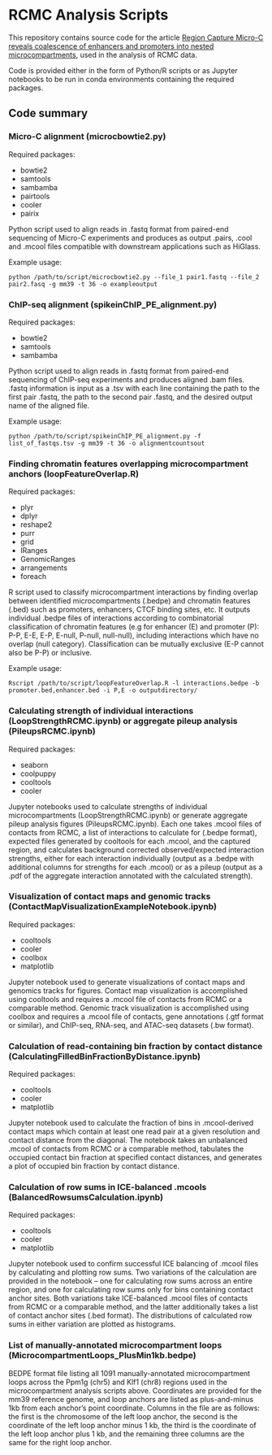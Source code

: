 # RCMC Analysis Scripts
This repository contains source code for the article [Region Capture Micro-C reveals coalescence of enhancers and promoters into nested microcompartments](https://www.biorxiv.org/content/10.1101/2022.07.12.499637v1), used in the analysis of RCMC data. 

Code is provided either in the form of Python/R scripts or as Jupyter notebooks to be run in conda environments containing the required packages.
## Code summary
### Micro-C alignment (microcbowtie2.py)
Required packages:
-	bowtie2
-	samtools
-	sambamba
-	pairtools
-	cooler
-	pairix

Python script used to align reads in .fastq format from paired-end sequencing of Micro-C experiments and produces as output .pairs, .cool and .mcool files compatible with downstream applications such as HiGlass.

Example usage:

`python /path/to/script/microcbowtie2.py --file_1 pair1.fastq --file_2 pair2.fasq -g mm39 -t 36 -o exampleoutput`

### ChIP-seq alignment (spikeinChIP_PE_alignment.py)
Required packages:
-	bowtie2
-	samtools
-	sambamba

Python script used to align reads in .fastq format from paired-end sequencing of ChIP-seq experiments and produces aligned .bam files. .fastq information is input as a .tsv with each line containing the path to the first pair .fastq, the path to the second pair .fastq, and the desired output name of the aligned file.

Example usage:

`python /path/to/script/spikeinChIP_PE_alignment.py -f list_of_fastqs.tsv -g mm39 -t 36 -o alignmentcountsout`

### Finding chromatin features overlapping microcompartment anchors (loopFeatureOverlap.R)
Required packages:
-	plyr
-	dplyr
-	reshape2
-	purr
-	grid
-	IRanges
-	GenomicRanges
-	arrangements
-	foreach

R script used to classify microcompartment interactions by finding overlap between identified microcompartments (.bedpe) and chromatin features (.bed) such as promoters, enhancers, CTCF binding sites, etc. It outputs individual .bedpe files of interactions according to combinatorial classification of chromatin features (e.g for enhancer (E) and promoter (P): P-P, E-E, E-P, E-null, P-null, null-null), including interactions which have no overlap (null category). Classification can be mutually exclusive (E-P cannot also be P-P) or inclusive.

Example usage:

`Rscript /path/to/script/loopFeatureOverlap.R -l interactions.bedpe -b promoter.bed,enhancer.bed -i P,E -o outputdirectory/`

### Calculating strength of individual interactions (LoopStrengthRCMC.ipynb) or aggregate pileup analysis (PileupsRCMC.ipynb)
Required packages:
-	seaborn
-	coolpuppy
-	cooltools
-	cooler

Jupyter notebooks used to calculate strengths of individual microcompartments (LoopStrengthRCMC.ipynb) or generate aggregate pileup analysis figures (PileupsRCMC.ipynb). Each one takes .mcool files of contacts from RCMC, a list of interactions to calculate for (.bedpe format), expected files generated by cooltools for each .mcool, and the captured region, and calculates background corrected observed/expected interaction strengths, either for each interaction individually (output as a .bedpe with additional columns for strengths for each .mcool) or as a pileup (output as a .pdf of the aggregate interaction annotated with the calculated strength).

### Visualization of contact maps and genomic tracks (ContactMapVisualizationExampleNotebook.ipynb)
Required packages:
-	cooltools
-	cooler
-	coolbox
-	matplotlib

Jupyter notebook used to generate visualizations of contact maps and genomics tracks for figures. Contact map visualization is accomplished using cooltools and requires a .mcool file of contacts from RCMC or a comparable method. Genomic track visualization is accomplished using coolbox and requires a .mcool file of contacts, gene annotations (.gtf format or similar), and ChIP-seq, RNA-seq, and ATAC-seq datasets (.bw format).

### Calculation of read-containing bin fraction by contact distance (CalculatingFilledBinFractionByDistance.ipynb)
Required packages:
-	cooltools
-	cooler
-	matplotlib

Jupyter notebook used to calculate the fraction of bins in .mcool-derived contact maps which contain at least one read pair at a given resolution and contact distance from the diagonal. The notebook takes an unbalanced .mcool of contacts from RCMC or a comparable method, tabulates the occupied contact bin fraction at specified contact distances, and generates a plot of occupied bin fraction by contact distance.

### Calculation of row sums in ICE-balanced .mcools (BalancedRowsumsCalculation.ipynb)
Required packages:
-	cooltools
-	cooler
-	matplotlib

Jupyter notebook used to confirm successful ICE balancing of .mcool files by calculating and plotting row sums. Two variations of the calculation are provided in the notebook – one for calculating row sums across an entire region, and one for calculating row sums only for bins containing contact anchor sites. Both variations take ICE-balanced .mcool files of contacts from RCMC or a comparable method, and the latter additionally takes a list of contact anchor sites (.bed format). The distributions of calculated row sums in either variation are plotted as histograms.

### List of manually-annotated microcompartment loops (MicrocompartmentLoops_PlusMin1kb.bedpe)
BEDPE format file listing all 1091 manually-annotated microcompartment loops across the Ppm1g (chr5) and Klf1 (chr8) regions used in the microcompartment analysis scripts above. Coordinates are provided for the mm39 reference genome, and loop anchors are listed as plus-and-minus 1kb from each anchor’s point coordinate. Columns in the file are as follows: the first is the chromosome of the left loop anchor, the second is the coordinate of the left loop anchor minus 1 kb, the third is the coordinate of the left loop anchor plus 1 kb, and the remaining three columns are the same for the right loop anchor.
